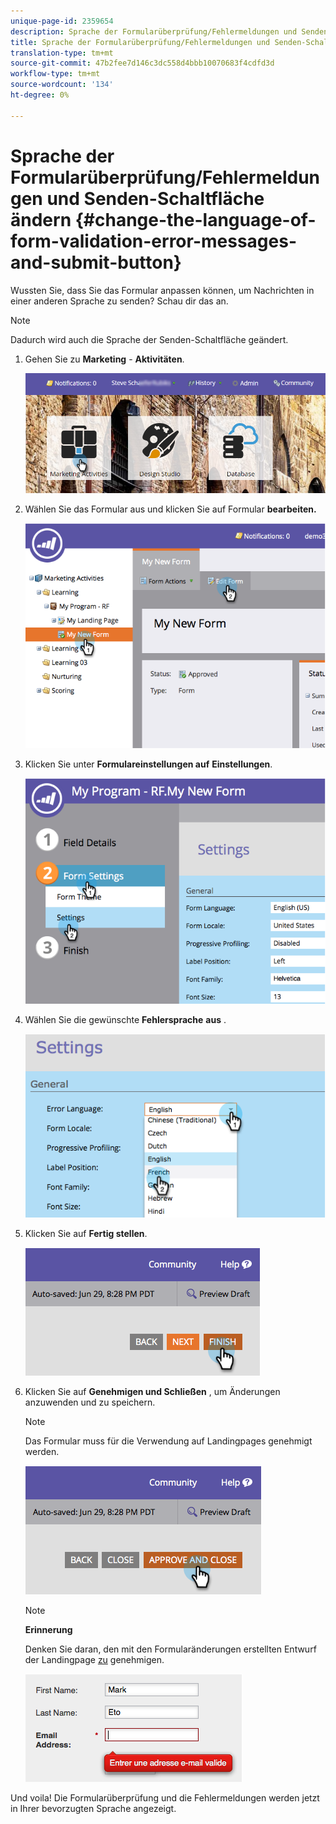 ```yaml
---
unique-page-id: 2359654
description: Sprache der Formularüberprüfung/Fehlermeldungen und Senden-Schaltfläche - Marketing zu Dokumenten - Produktdokumentation ändern
title: Sprache der Formularüberprüfung/Fehlermeldungen und Senden-Schaltfläche ändern
translation-type: tm+mt
source-git-commit: 47b2fee7d146c3dc558d4bbb10070683f4cdfd3d
workflow-type: tm+mt
source-wordcount: '134'
ht-degree: 0%

---
```



# Sprache der Formularüberprüfung/Fehlermeldungen und Senden-Schaltfläche ändern {#change-the-language-of-form-validation-error-messages-and-submit-button}

Wussten Sie, dass Sie das Formular anpassen können, um Nachrichten in einer anderen Sprache zu senden? Schau dir das an.

>[!NOTE]
>
>Dadurch wird auch die Sprache der Senden-Schaltfläche geändert.

1. Gehen Sie zu **Marketing** - **Aktivitäten**.

   ![](assets/login-marketing-activities-6.png)

1. Wählen Sie das Formular aus und klicken Sie auf Formular **bearbeiten.**

   ![](assets/image2014-9-15-12-3a47-3a46.png)

1. Klicken Sie unter **Formulareinstellungen auf** **Einstellungen**.

   ![](assets/image2014-9-15-12-3a48-3a5.png)

1. Wählen Sie die gewünschte **Fehlersprache** **aus** .

   ![](assets/image2014-9-15-12-3a48-3a26.png)

1. Klicken Sie auf **Fertig stellen**.

   ![](assets/image2014-9-15-12-3a48-3a43.png)

1. Klicken Sie auf **Genehmigen und Schließen** , um Änderungen anzuwenden und zu speichern.

   >[!NOTE]
   >
   >Das Formular muss für die Verwendung auf Landingpages genehmigt werden.

   ![](assets/image2014-9-15-12-3a49-3a26.png)

   >[!NOTE]
   >
   >**Erinnerung**
   >
   >
   >Denken Sie daran, den mit den Formularänderungen erstellten Entwurf der Landingpage [zu](../../../../product-docs/demand-generation/landing-pages/understanding-landing-pages/approve-unapprove-or-delete-a-landing-page.md) genehmigen.

   ![](assets/image2014-9-15-12-3a50-3a11.png)

Und voila! Die Formularüberprüfung und die Fehlermeldungen werden jetzt in Ihrer bevorzugten Sprache angezeigt.